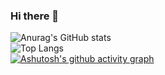 ### Hi there 👋
![Anurag's GitHub stats](https://github-readme-stats.vercel.app/api?username=Dev-Natha&show_icons=true&bg_color=00000000)
<br>
![Top Langs](https://github-readme-stats.vercel.app/api/top-langs/?username=Dev-Natha&layout=compact)
<br>
[![Ashutosh's github activity graph](https://github-readme-activity-graph.vercel.app/graph?username=Dev-Natha&theme=dracula)](https://github.com/ashutosh00710/github-readme-activity-graph)

<!--
**Dev-Natha/Dev-Natha** is a ✨ _special_ ✨ repository because its `README.md` (this file) appears on your GitHub profile.

Here are some ideas to get you started:

- 🔭 I’m currently working on ...
- 🌱 I’m currently learning ...
- 👯 I’m looking to collaborate on ...
- 🤔 I’m looking for help with ...
- 💬 Ask me about ...
- 📫 How to reach me: ...
- 😄 Pronouns: ...
- ⚡ Fun fact: ...
-->
